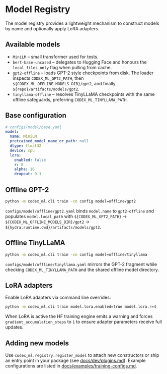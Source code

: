 # Model Registry

The model registry provides a lightweight mechanism to construct models by name
and optionally apply LoRA adapters.

## Available models

- `MiniLM` – small transformer used for tests.
- `bert-base-uncased` – delegates to Hugging Face and honours the
  `local_files_only` flag when pulling from cache.
- `gpt2-offline` – loads GPT-2 style checkpoints from disk. The loader inspects
  `CODEX_ML_GPT2_PATH`, then `${CODEX_ML_OFFLINE_MODELS_DIR}/gpt2`, and finally
  `${repo}/artifacts/models/gpt2`.
- `tinyllama-offline` – resolves TinyLLaMA checkpoints with the same offline
  safeguards, preferring `CODEX_ML_TINYLLAMA_PATH`.

## Base configuration

```yaml
# configs/model/base.yaml
model:
  name: MiniLM
  pretrained_model_name_or_path: null
  dtype: float32
  device: cpu
  lora:
    enabled: false
    r: 8
    alpha: 16
    dropout: 0.1
```

## Offline GPT-2

```bash
python -m codex_ml.cli train -cn config model=offline/gpt2
```

`configs/model/offline/gpt2.yaml` binds `model.name` to `gpt2-offline` and
populates `model.local_path` with
`${CODEX_ML_GPT2_PATH}` → `${CODEX_ML_OFFLINE_MODELS_DIR}/gpt2` →
`${hydra:runtime.cwd}/artifacts/models/gpt2`.

## Offline TinyLLaMA

```bash
python -m codex_ml.cli train -cn config model=offline/tinyllama
```

`configs/model/offline/tinyllama.yaml` mirrors the GPT-2 fragment while checking
`CODEX_ML_TINYLLAMA_PATH` and the shared offline model directory.

## LoRA adapters

Enable LoRA adapters via command line overrides:

```bash
python -m codex_ml.cli train model.lora.enabled=true model.lora.r=4
```

When LoRA is active the HF training engine emits a warning and forces
`gradient_accumulation_steps` to `1` to ensure adapter parameters receive full
updates.

## Adding new models

Use `codex_ml.registry.register_model` to attach new constructors or ship an
entry point in your package (see [docs/dev/plugins.md](../dev/plugins.md)).
Example configurations are listed in
[docs/examples/training-configs.md](../examples/training-configs.md).

